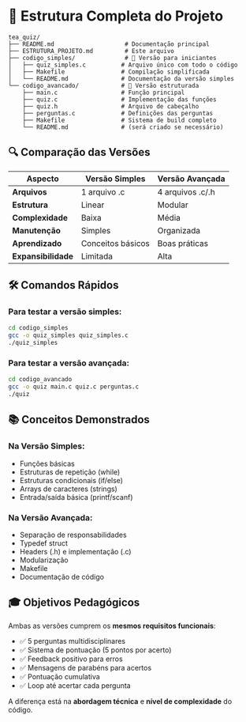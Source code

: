 # 📁 Estrutura Completa do Projeto

```
tea_quiz/
├── README.md                    # Documentação principal
├── ESTRUTURA_PROJETO.md         # Este arquivo
├── codigo_simples/              # 🎯 Versão para iniciantes
│   ├── quiz_simples.c          # Arquivo único com todo o código
│   ├── Makefile                # Compilação simplificada
│   └── README.md               # Documentação da versão simples
└── codigo_avancado/            # 🚀 Versão estruturada
    ├── main.c                  # Função principal
    ├── quiz.c                  # Implementação das funções
    ├── quiz.h                  # Arquivo de cabeçalho
    ├── perguntas.c             # Definições das perguntas
    ├── Makefile                # Sistema de build completo
    └── README.md               # (será criado se necessário)
```

## 🔍 Comparação das Versões

| Aspecto | Versão Simples | Versão Avançada |
|---------|---------------|-----------------|
| **Arquivos** | 1 arquivo .c | 4 arquivos .c/.h |
| **Estrutura** | Linear | Modular |
| **Complexidade** | Baixa | Média |
| **Manutenção** | Simples | Organizada |
| **Aprendizado** | Conceitos básicos | Boas práticas |
| **Expansibilidade** | Limitada | Alta |

## 🛠️ Comandos Rápidos

### Para testar a versão simples:
```bash
cd codigo_simples
gcc -o quiz_simples quiz_simples.c
./quiz_simples
```

### Para testar a versão avançada:
```bash
cd codigo_avancado
gcc -o quiz main.c quiz.c perguntas.c
./quiz
```

## 📚 Conceitos Demonstrados

### Na Versão Simples:
- Funções básicas
- Estruturas de repetição (while)
- Estruturas condicionais (if/else)
- Arrays de caracteres (strings)
- Entrada/saída básica (printf/scanf)

### Na Versão Avançada:
- Separação de responsabilidades
- Typedef struct
- Headers (.h) e implementação (.c)
- Modularização
- Makefile
- Documentação de código

## 🎓 Objetivos Pedagógicos

Ambas as versões cumprem os **mesmos requisitos funcionais**:
- ✅ 5 perguntas multidisciplinares
- ✅ Sistema de pontuação (5 pontos por acerto)
- ✅ Feedback positivo para erros
- ✅ Mensagens de parabéns para acertos
- ✅ Pontuação cumulativa
- ✅ Loop até acertar cada pergunta

A diferença está na **abordagem técnica** e **nível de complexidade** do código. 